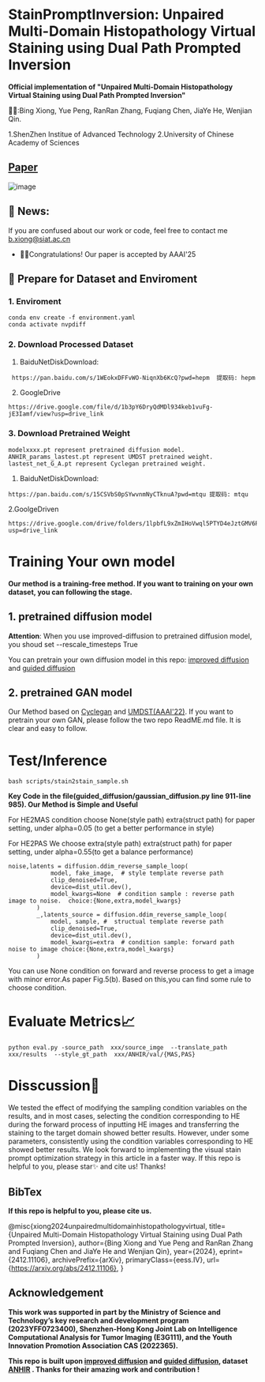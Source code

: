 # StainPromptInversion: Unpaired Multi-Domain Histopathology Virtual Staining using Dual Path Prompted Inversion

**Official implementation of "Unpaired Multi-Domain Histopathology Virtual Staining using Dual Path Prompted Inversion"**

👨‍💻:Bing Xiong, Yue Peng, RanRan Zhang, Fuqiang Chen, JiaYe He, Wenjian Qin.

1.ShenZhen Institue of Advanced Technology
2.University of Chinese Academy of Sciences

## [Paper](http://arxiv.org/abs/2412.11106)

![image](./assert/architecture_v4.png)

## 🤳 News:
If you are confused about our work or code, feel free to contact me b.xiong@siat.ac.cn
+ 🎊🎊Congratulations! Our paper is accepted by AAAI'25

## 📑 Prepare for Dataset and Enviroment

### 1. Enviroment

```code
conda env create -f environment.yaml
conda activate nvpdiff
```

### 2. Download Processed Dataset

1. BaiduNetDiskDownload: 
```code
 https://pan.baidu.com/s/1WEokxDFFvWO-NiqnXb6KcQ?pwd=hepm  提取码: hepm 

```

2. GoogleDrive

```code
https://drive.google.com/file/d/1b3pY6DryQdMDl934keb1vuFg-jE3Iamf/view?usp=drive_link 
```

### 3. Download Pretrained Weight
```
modelxxxx.pt represent pretrained diffusion model. ANHIR_params_lastest.pt represent UMDST pretrained weight. lastest_net_G_A.pt represent Cyclegan pretrained weight.
```

1. BaiduNetDiskDownload: 
```code
https://pan.baidu.com/s/15CSVbS0pSYwvnmNyCTknuA?pwd=mtqu 提取码: mtqu 
```

2.GoolgeDriven
```code
https://drive.google.com/drive/folders/1lpbfL9xZmIHoVwql5PTYD4eJztGMV6Po?usp=drive_link
```

# Training Your own model

**Our method is a training-free method. If you want to training on your own dataset, you can following the stage.**

## 1. pretrained diffusion model

**Attention**: When you use improved-diffusion to pretrained diffusion model, you shoud set --rescale_timesteps True

You can pretrain your own diffusion model in this repo: [improved diffusion](https://github.com/openai/improved-diffusion) and [guided diffusion](https://github.com/openai/guided-diffusion)

## 2. pretrained GAN model
Our Method based on [Cyclegan](https://github.com/junyanz/CycleGAN) and [UMDST(AAAI'22)](https://github.com/linyiyang98/UMDST). If you want to pretrain your own GAN, please follow the two repo ReadME.md file. It is clear and easy to follow.

# Test/Inference

```
bash scripts/stain2stain_sample.sh
```
**Key Code in the file(guided_diffusion/gaussian_diffusion.py  line 911-line 985). Our Method is Simple and Useful**

For HE2MAS condition choose None(style path) extra(struct path) for paper setting, under alpha=0.05 (to get a better performance in style)

For HE2PAS We choose extra(style path) extra(struct path) for paper setting, under alpha=0.55(to get a balance performance)
```code
noise,latents = diffusion.ddim_reverse_sample_loop(
            model, fake_image,  # style template reverse path
            clip_denoised=True,
            device=dist_util.dev(),
            model_kwargs=None  # condition sample : reverse path  image to noise.  choice:{None,extra,model_kwargs}
        ) 
        _,latents_source = diffusion.ddim_reverse_sample_loop(
            model, sample, #  structual template reverse path
            clip_denoised=True,
            device=dist_util.dev(),
            model_kwargs=extra  # condition sample: forward path  noise to image choice:{None,extra,model_kwargs}
        )
```

You can use None condition on forward and reverse process to get a image with minor error.As paper Fig.5(b). Based on this,you can find some rule to choose condition. 

# Evaluate Metrics📈

```code
python eval.py -source_path  xxx/source_imge  --translate_path  xxx/results  --style_gt_path  xxx/ANHIR/val/{MAS,PAS} 
```

# Disscussion📰

We tested the effect of modifying the sampling condition variables on the results, and in most cases, selecting the condition corresponding to HE during the forward process of inputting HE images and transferring the staining to the target domain showed better results. However, under some parameters, consistently using the condition variables corresponding to HE showed better results. We look forward to implementing the visual stain prompt optimization strategy in this article in a faster way. If this repo is helpful to you, please star✨ and cite us! Thanks!


## BibTex
**If this repo is helpful to you, please cite us.**

@misc{xiong2024unpairedmultidomainhistopathologyvirtual,
      title={Unpaired Multi-Domain Histopathology Virtual Staining using Dual Path Prompted Inversion}, 
      author={Bing Xiong and Yue Peng and RanRan Zhang and Fuqiang Chen and JiaYe He and Wenjian Qin},
      year={2024},
      eprint={2412.11106},
      archivePrefix={arXiv},
      primaryClass={eess.IV},
      url={https://arxiv.org/abs/2412.11106}, 
}

## Acknowledgement
**This work was supported in part by the Ministry of Science and Technology’s key research and development program (2023YFF0723400), Shenzhen-Hong Kong Joint Lab
on Intelligence Computational Analysis for Tumor lmaging (E3G111), and the Youth Innovation Promotion Association CAS (2022365).**

**This repo is built upon [improved diffusion](https://github.com/openai/improved-diffusion) and [guided diffusion](https://github.com/openai/guided-diffusion), dataset [ANHIR](https://anhir.grand-challenge.org/) . Thanks for their amazing work and contribution !**
